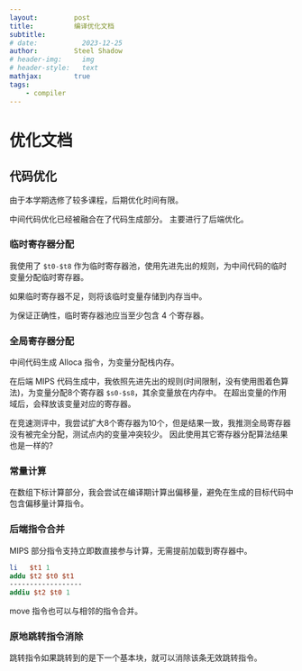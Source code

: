 ```yaml
---
layout:         post
title:          编译优化文档
subtitle:
# date:           2023-12-25
author:         Steel Shadow
# header-img:     img
# header-style:   text
mathjax:        true
tags:
    - compiler
---
```


# 优化文档

## 代码优化

由于本学期选修了较多课程，后期优化时间有限。

中间代码优化已经被融合在了代码生成部分。
主要进行了后端优化。

### 临时寄存器分配

我使用了 `$t0-$t8` 作为临时寄存器池，使用先进先出的规则，为中间代码的临时变量分配临时寄存器。

如果临时寄存器不足，则将该临时变量存储到内存当中。

为保证正确性，临时寄存器池应当至少包含 4 个寄存器。

### 全局寄存器分配

中间代码生成 Alloca 指令，为变量分配栈内存。

在后端 MIPS 代码生成中，我依照先进先出的规则(时间限制，没有使用图着色算法)，为变量分配8个寄存器 `$s0-$s8`，其余变量放在内存中。
在超出变量的作用域后，会释放该变量对应的寄存器。

在竞速测评中，我尝试扩大8个寄存器为10个，但是结果一致，我推测全局寄存器没有被完全分配，测试点内的变量冲突较少。
因此使用其它寄存器分配算法结果也是一样的?

### 常量计算

在数组下标计算部分，我会尝试在编译期计算出偏移量，避免在生成的目标代码中包含偏移量计算指令。

### 后端指令合并

MIPS 部分指令支持立即数直接参与计算，无需提前加载到寄存器中。

```mips
li   $t1 1
addu $t2 $t0 $t1
------------------
addiu $t2 $t0 1
```

move 指令也可以与相邻的指令合并。

### 原地跳转指令消除

跳转指令如果跳转到的是下一个基本块，就可以消除该条无效跳转指令。
